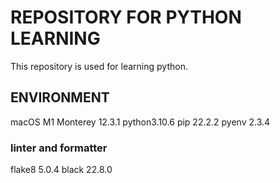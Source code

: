 # REPOSITORY FOR PYTHON LEARNING

This repository is used for learning python.

## ENVIRONMENT

macOS M1 Monterey 12.3.1
python3.10.6
pip 22.2.2
pyenv 2.3.4

### linter and formatter

flake8 5.0.4
black 22.8.0
